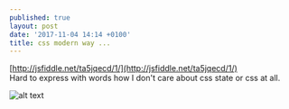 ```yaml
---
published: true
layout: post
date: '2017-11-04 14:14 +0100'
title: css modern way ...
---
```

[http://jsfiddle.net/ta5jqecd/1/](http://jsfiddle.net/ta5jqecd/1/)  
Hard to express with words how I don't care about css state or css at all.

![alt text](https://cdn.scrot.moe/images/2017/10/23/openbox9.png)
